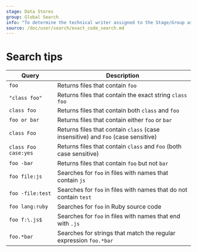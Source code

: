 ```yaml
---
stage: Data Stores
group: Global Search
info: "To determine the technical writer assigned to the Stage/Group associated with this page, see https://about.gitlab.com/handbook/product/ux/technical-writing/#assignments"
source: /doc/user/search/exact_code_search.md
---
```


# Search tips

| Query                | Description                                                                           |
| -------------------- |-------------------------------------------------------------------------------------- |
| `foo`                | Returns files that contain `foo`                                                      |
| `"class foo"`        | Returns files that contain the exact string `class foo`                               |
| `class foo`          | Returns files that contain both `class` and `foo`                                     |
| `foo or bar`         | Returns files that contain either `foo` or `bar`                                      |
| `class Foo`          | Returns files that contain `class` (case insensitive) and `Foo` (case sensitive)      |
| `class Foo case:yes` | Returns files that contain `class` and `Foo` (both case sensitive)                    |
| `foo -bar`           | Returns files that contain `foo` but not `bar`                                        |
| `foo file:js`        | Searches for `foo` in files with names that contain `js`                              |
| `foo -file:test`     | Searches for `foo` in files with names that do not contain `test`                     |
| `foo lang:ruby`      | Searches for `foo` in Ruby source code                                                |
| `foo f:\.js$`        | Searches for `foo` in files with names that end with `.js`                            |
| `foo.*bar`           | Searches for strings that match the regular expression `foo.*bar`                     |
